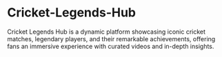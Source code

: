 # Cricket-Legends-Hub
Cricket Legends Hub is a dynamic platform showcasing iconic cricket matches, legendary players, and their remarkable achievements, offering fans an immersive experience with curated videos and in-depth insights.
